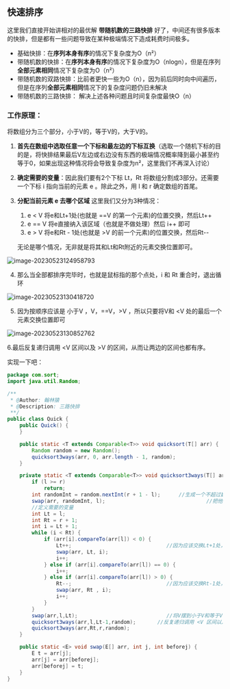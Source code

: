 ## 快速排序

这里我们直接开始讲相对的最优解 **带随机数的三路快排** 好了，中间还有很多版本的快排，但是都有一些问题导致在某种极端情况下造成耗费时间极多。

- 基础快排：在**序列本身有序**的情况下复杂度为O（n²）
- 带随机数的快排：在**序列本身有序**的情况下复杂度为O（nlogn），但是在序列**全部元素相同**情况下复杂度为O（n²）
- 带随机数的双路快排：比前者更快一些为O（n），因为前后同时向中间遍历，但是在序列**全部元素相同**情况下的复杂度问题仍旧未解决
- 带随机数的三路快排： 解决上述各种问题且时间复杂度最快O（n）

### 工作原理：

将数组分为三个部分，小于V的，等于V的，大于V的。

1. **首先在数组中选取任意一个下标和最左边的下标互换**（选取一个随机下标的目的是，将快排结果最后V左边或右边没有东西的极端情况概率降到最小甚至约等于0，如果出现这种情况将会导致复杂度为n²，这里我们不再深入讨论）

2. **确定需要的变量**：因此我们要有2个下标 Lt，Rt 将数组分割成3部分。还需要一个下标 i 指向当前的元素 e 。除此之外，用 l 和 r 确定数组的首尾。

3. **分配当前元素 e 去哪个区域** 这里我们又分为3种情况：

   1. e < V 将e和Lt+1处(也就是 ==V 的第一个元素)的位置交换，然后Lt++ 
   2. e == V 将e直接纳入该区域（也就是不做处理）然后 i++ 即可
   3. e > V 将e和Rt - 1处(也就是 >V 的前一个元素)的位置交换，然后Rt-- 

   无论是哪个情况，无非就是将其和Lt和Rt附近的元素交换位置即可。

![image-20230523124958793](https://s2.loli.net/2023/05/25/3NoJSKDtGkbZdIP.png)

4.  那么当全部都排序完毕时，也就是鼠标指的那个点处，i 和 Rt 重合时，退出循环

![image-20230523130418720](https://s2.loli.net/2023/05/23/nLThJxrqg4Vde1X.png)

5. 因为按顺序应该是 小于V ，V，==V，>V ，所以只要将V和 <V 处的最后一个元素交换位置即可

![image-20230523130852762](https://s2.loli.net/2023/05/25/5HyfrigsxQNtWSC.png)

  6.最后反复递归调用 <V 区间以及 >V 的区间，从而让两边的区间也都有序。

实现一下吧：

```java
package com.sort;
import java.util.Random;

/**
 * @Author: 翰林猿
 * @Description: 三路快排
 **/
public class Quick {
    public Quick() {
    }

    public static <T extends Comparable<T>> void quicksort(T[] arr) {
        Random random = new Random();
        quicksort3ways(arr, 0, arr.length - 1, random);
    }

    private static <T extends Comparable<T>> void quicksort3ways(T[] arr, int l, int r, Random random) {
        if (l >= r)
            return;
        int randomInt = random.nextInt(r + 1 - l);      //生成一个不超过数组长度的随机数
        swap(arr, randomInt, l);                                 //把他和首元素交换位置
        //定义需要的变量
        int Lt = l;
        int Rt = r + 1;
        int i = Lt + 1;
        while (i < Rt) {
            if (arr[i].compareTo(arr[l]) < 0) {
                Lt++;                               //因为应该交换Lt+1处，所以可以直接先++再交换
                swap(arr, Lt, i);
                i++;
            } else if (arr[i].compareTo(arr[l]) == 0) {
                i++;
            } else if (arr[i].compareTo(arr[l]) > 0) {
                Rt--;                               //因为应该交换Rt-1处，所以可以直接先--再交换
                swap(arr, Rt , i);
                i++;
            }
        }
        swap(arr,l,Lt);                             //将V摆到小于V和等于V中间
        quicksort3ways(arr,l,Lt-1,random);       //反复递归调用 <V 区间以及 >V 的区间，让这两区间也都有序
        quicksort3ways(arr,Rt,r,random);
    }

    public static <E> void swap(E[] arr, int j, int beforej) {
        E t = arr[j];
        arr[j] = arr[beforej];
        arr[beforej] = t;
    }
}

```





